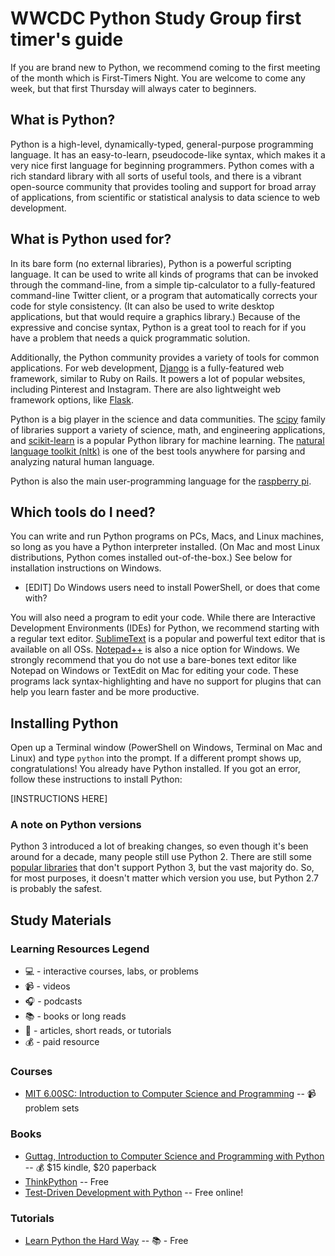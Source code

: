 # WWCDC Python Study Group first timer's guide

If you are brand new to Python, we recommend coming to the first meeting of the month which is First-Timers Night. You are welcome to come any week, but that first Thursday will always cater to beginners.

## What is Python?
Python is a high-level, dynamically-typed, general-purpose programming language. It has an easy-to-learn, pseudocode-like syntax, which makes it a very nice first language for beginning programmers. Python comes with a rich standard library with all sorts of useful tools, and there is a vibrant open-source community that provides tooling and support for broad array of applications, from scientific or statistical analysis to data science to web development.

## What is Python used for?
In its bare form (no external libraries), Python is a powerful scripting language. It can be used to write all kinds of programs that can be invoked through the command-line, from a simple tip-calculator to a fully-featured command-line Twitter client, or a program that automatically corrects your code for style consistency. (It can also be used to write desktop applications, but that would require a graphics library.) Because of the expressive and concise syntax, Python is a great tool to reach for if you have a problem that needs a quick programmatic solution.

Additionally, the Python community provides a variety of tools for common applications. For web development, [Django](https://www.djangoproject.com/) is a fully-featured web framework, similar to Ruby on Rails. It powers a lot of popular websites, including Pinterest and Instagram. There are also lightweight web framework options, like [Flask](http://flask.pocoo.org/).

Python is a big player in the science and data communities. The [scipy](http://www.scipy.org/) family of libraries support a variety of science, math, and engineering applications, and [scikit-learn](http://scikit-learn.org/stable/) is a popular Python library for machine learning. The [natural language toolkit (nltk)](http://www.nltk.org/) is one of the best tools anywhere for parsing and analyzing natural human language.

Python is also the main user-programming language for the [raspberry pi](http://www.raspberrypi.org/).

## Which tools do I need?
You can write and run Python programs on PCs, Macs, and Linux machines, so long as you have a Python interpreter installed. (On Mac and most Linux distributions, Python comes installed out-of-the-box.) See below for installation instructions on Windows.
* [EDIT] Do Windows users need to install PowerShell, or does that come with?

You will also need a program to edit your code. While there are Interactive Development Environments (IDEs) for Python, we recommend starting with a regular text editor. [SublimeText](http://www.sublimetext.com/) is a popular and powerful text editor that is available on all OSs. [Notepad++](http://notepad-plus-plus.org/) is also a nice option for Windows. We strongly recommend that you do not use a bare-bones text editor like Notepad on Windows or TextEdit on Mac for editing your code. These programs lack syntax-highlighting and have no support for plugins that can help you learn faster and be more productive.

## Installing Python
Open up a Terminal window (PowerShell on Windows, Terminal on Mac and Linux) and type `python` into the prompt. If a different prompt shows up, congratulations! You already have Python installed. If you got an error, follow these instructions to install Python:

[INSTRUCTIONS HERE]

### A note on Python versions
Python 3 introduced a lot of breaking changes, so even though it's been around for a decade, many people still use Python 2. There are still some [popular libraries](http://py3readiness.org/) that don't support Python 3, but the vast majority do. So, for most purposes, it doesn't matter which version you use, but Python 2.7 is probably the safest.


## Study Materials

### Learning Resources Legend
* :computer: - interactive courses, labs, or problems
* :video_camera: - videos
* :headphones: - podcasts
* :books: - books or long reads
* :page_facing_up: - articles, short reads, or tutorials
* :moneybag: - paid resource


### Courses
* [MIT 6.00SC: Introduction to Computer Science and Programming](http://ocw.mit.edu/courses/electrical-engineering-and-computer-science/6-00sc-introduction-to-computer-science-and-programming-spring-2011/) -- :video_camera: problem sets 

### Books
* [Guttag, Introduction to Computer Science and Programming with Python](http://www.amazon.com/gp/product/0262525003/) -- :moneybag: $15 kindle, $20 paperback
* [ThinkPython](http://en.wikibooks.org/wiki/Think_Python/Preface) -- Free
* [Test-Driven Development with Python](http://chimera.labs.oreilly.com/books/1234000000754) -- Free online!

### Tutorials
* [Learn Python the Hard Way](http://learnpythonthehardway.org/book/) -- :books: - Free
